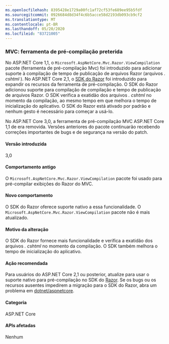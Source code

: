 ```yaml
---
ms.openlocfilehash: 8395428e1729a00fc1af72cf53fe689ee95b5fdf
ms.sourcegitcommit: 0926684d8d34f4c6b5acce58d2193db093cb9cf2
ms.translationtype: MT
ms.contentlocale: pt-BR
ms.lasthandoff: 05/20/2020
ms.locfileid: "83721005"
---
```

### <a name="mvc-precompilation-tool-deprecated"></a>MVC: ferramenta de pré-compilação preterida

No ASP.NET Core 1,1, o `Microsoft.AspNetCore.Mvc.Razor.ViewCompilation` pacote (ferramenta de pré-compilação Mvc) foi introduzido para adicionar suporte à compilação de tempo de publicação de arquivos Razor (arquivos *. cshtml* ). No ASP.NET Core 2,1, o [SDK do Razor](/aspnet/core/razor-pages/sdk?view=aspnetcore-2.1) foi introduzido para expandir os recursos da ferramenta de pré-compilação. O SDK do Razor adicionou suporte para compilação de compilação e tempo de publicação de arquivos Razor. O SDK verifica a exatidão dos arquivos *. cshtml* no momento da compilação, ao mesmo tempo em que melhora o tempo de inicialização do aplicativo. O SDK do Razor está ativado por padrão e nenhum gesto é necessário para começar a usá-lo.

No ASP.NET Core 3,0, a ferramenta de pré-compilação MVC ASP.NET Core 1,1 de era removida. Versões anteriores do pacote continuarão recebendo correções importantes de bugs e de segurança na versão do patch.

#### <a name="version-introduced"></a>Versão introduzida

3,0

#### <a name="old-behavior"></a>Comportamento antigo

O `Microsoft.AspNetCore.Mvc.Razor.ViewCompilation` pacote foi usado para pré-compilar exibições do Razor do MVC.

#### <a name="new-behavior"></a>Novo comportamento

O SDK do Razor oferece suporte nativo a essa funcionalidade. O `Microsoft.AspNetCore.Mvc.Razor.ViewCompilation` pacote não é mais atualizado.

#### <a name="reason-for-change"></a>Motivo da alteração

O SDK do Razor fornece mais funcionalidade e verifica a exatidão dos arquivos *. cshtml* no momento da compilação. O SDK também melhora o tempo de inicialização do aplicativo.

#### <a name="recommended-action"></a>Ação recomendada

Para usuários do ASP.NET Core 2,1 ou posterior, atualize para usar o suporte nativo para pré-compilação no SDK do [Razor](/aspnet/core/razor-pages/sdk?view=aspnetcore-3.0). Se os bugs ou os recursos ausentes impedirem a migração para o SDK do Razor, abra um problema em [dotnet/aspnetcore](https://github.com/dotnet/aspnetcore/issues).

#### <a name="category"></a>Categoria

ASP.NET Core

#### <a name="affected-apis"></a>APIs afetadas

Nenhum

<!-- 

#### Affected APIs

Not detectable via API analysis

-->
